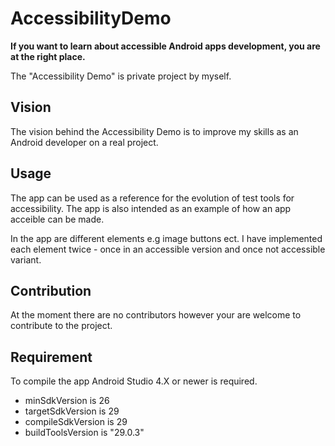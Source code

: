 # AccessibilityDemo
**If you want to learn about accessible Android apps development, you are at the right place.**

The "Accessibility Demo" is private project by myself.

<h2>Vision</h2>

The vision behind the Accessibility Demo is to improve my skills as an Android developer on a real project.

<h2>Usage</h2>

The app can be used as a reference for the evolution of test tools for accessibility. The app is also intended as an example of how an app acceible can be made.

In the app are different elements e.g image buttons ect. I have implemented each element twice - once in an accessible version and once not accessible variant.

<h2>Contribution</h2>

At the moment there are no contributors however your are welcome to contribute to the project.

<h2>Requirement</h2>

To compile the app Android Studio 4.X or newer is required.

- minSdkVersion is 26
- targetSdkVersion is 29
- compileSdkVersion is 29
- buildToolsVersion is  "29.0.3"

